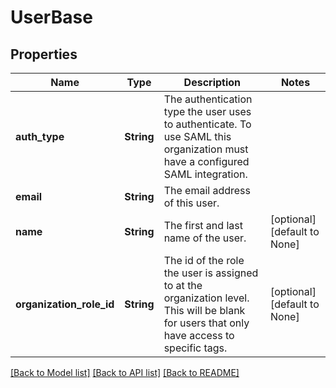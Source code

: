# UserBase

## Properties
Name | Type | Description | Notes
------------ | ------------- | ------------- | -------------
**auth_type** | **String** | The authentication type the user uses to authenticate. To use SAML this organization must have a configured SAML integration. | 
**email** | **String** | The email address of this user. | 
**name** | **String** | The first and last name of the user. | [optional] [default to None]
**organization_role_id** | **String** | The id of the role the user is assigned to at the organization level. This will be blank for users that only have access to specific tags. | [optional] [default to None]

[[Back to Model list]](../README.md#documentation-for-models) [[Back to API list]](../README.md#documentation-for-api-endpoints) [[Back to README]](../README.md)


